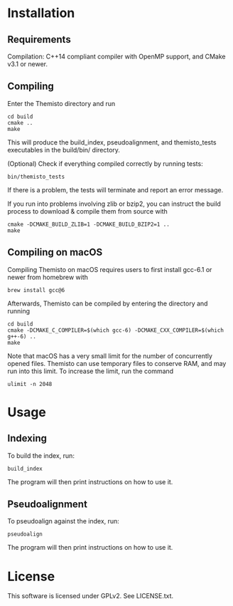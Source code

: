 # Installation
## Requirements
Compilation: C++14 compliant compiler with OpenMP support, and CMake v3.1 or newer.

## Compiling
Enter the Themisto directory and run

	cd build
	cmake ..
    make

This will produce the build\_index, pseudoalignment, and
themisto\_tests executables in the build/bin/ directory.

(Optional) Check if everything compiled correctly by running tests:

    bin/themisto_tests

If there is a problem, the tests will terminate and report an error message.

If you run into problems involving zlib or bzip2, you can instruct the
build process to download & compile them from source with

	cmake -DCMAKE_BUILD_ZLIB=1 -DCMAKE_BUILD_BZIP2=1 ..
	make

## Compiling on macOS
Compiling Themisto on macOS requires users to first install gcc-6.1 or
newer from homebrew with

	brew install gcc@6

Afterwards, Themisto can be compiled by entering the directory and running

	cd build
	cmake -DCMAKE_C_COMPILER=$(which gcc-6) -DCMAKE_CXX_COMPILER=$(which g++-6) ..
	make

Note that macOS has a very small limit for the number of concurrently
opened files. Themisto can use temporary files to conserve RAM, and
may run into this limit. To increase the limit, run the command

	ulimit -n 2048

# Usage
## Indexing
To build the index, run:

    build_index

The program will then print instructions on how to use it.

## Pseudoalignment
To pseudoalign against the index, run:

    pseudoalign

The program will then print instructions on how to use it.

# License

This software is licensed under GPLv2. See LICENSE.txt.
